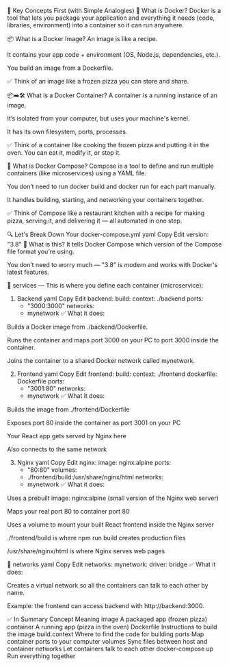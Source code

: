 🧱 Key Concepts First (with Simple Analogies)
🐳 What is Docker?
Docker is a tool that lets you package your application and everything it needs (code, libraries, environment) into a container so it can run anywhere.

📦 What is a Docker Image?
An image is like a recipe.

It contains your app code + environment (OS, Node.js, dependencies, etc.).

You build an image from a Dockerfile.

✅ Think of an image like a frozen pizza you can store and share.

📦➡️🛠 What is a Docker Container?
A container is a running instance of an image.

It’s isolated from your computer, but uses your machine's kernel.

It has its own filesystem, ports, processes.

✅ Think of a container like cooking the frozen pizza and putting it in the oven. You can eat it, modify it, or stop it.

🧬 What is Docker Compose?
Compose is a tool to define and run multiple containers (like microservices) using a YAML file.

You don’t need to run docker build and docker run for each part manually.

It handles building, starting, and networking your containers together.

✅ Think of Compose like a restaurant kitchen with a recipe for making pizza, serving it, and delivering it — all automated in one step.

🔍 Let's Break Down Your docker-compose.yml
yaml
Copy
Edit
version: "3.8"
🧠 What is this?
It tells Docker Compose which version of the Compose file format you're using.

You don’t need to worry much — "3.8" is modern and works with Docker's latest features.

🔧 services — This is where you define each container (microservice):
1. Backend
yaml
Copy
Edit
  backend:
    build:
      context: ./backend
    ports:
      - "3000:3000"
    networks:
      - mynetwork
✅ What it does:

Builds a Docker image from ./backend/Dockerfile.

Runs the container and maps port 3000 on your PC to port 3000 inside the container.

Joins the container to a shared Docker network called mynetwork.

2. Frontend
yaml
Copy
Edit
  frontend:
    build:
      context: ./frontend
      dockerfile: Dockerfile
    ports:
      - "3001:80"
    networks:
      - mynetwork
✅ What it does:

Builds the image from ./frontend/Dockerfile

Exposes port 80 inside the container as port 3001 on your PC

Your React app gets served by Nginx here

Also connects to the same network

3. Nginx
yaml
Copy
Edit
  nginx:
    image: nginx:alpine
    ports:
      - "80:80"
    volumes:
      - ./frontend/build:/usr/share/nginx/html
    networks:
      - mynetwork
✅ What it does:

Uses a prebuilt image: nginx:alpine (small version of the Nginx web server)

Maps your real port 80 to container port 80

Uses a volume to mount your built React frontend inside the Nginx server

./frontend/build is where npm run build creates production files

/usr/share/nginx/html is where Nginx serves web pages

🔗 networks
yaml
Copy
Edit
networks:
  mynetwork:
    driver: bridge
✅ What it does:

Creates a virtual network so all the containers can talk to each other by name.

Example: the frontend can access backend with http://backend:3000.

✅ In Summary
Concept	Meaning
image	A packaged app (frozen pizza)
container	A running app (pizza in the oven)
Dockerfile	Instructions to build the image
build.context	Where to find the code for building
ports	Map container ports to your computer
volumes	Sync files between host and container
networks	Let containers talk to each other
docker-compose up	Run everything together